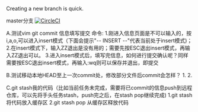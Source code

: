 Creating a new branch is quick.

master分支 [![CircleCI](https://circleci.com/gh/cuixbo/GitDemo/tree/master.svg?style=svg)](https://circleci.com/gh/cuixbo/GitDemo/tree/master)

A.测试vim git commit 信息填写提交 命令:
    1.刚进入信息页面是不可以输入的，按i,a,o,可以进入insert模式（下面会提示"-- INSERT --"代表当前处于insert模式)；
    2.在insert模式下，输入ZZ退出是没有用的；需要先按ESC退出insert模式，再输入ZZ退出可以。
    3.进入insert模式后，填写完信息，如何进行提交确认呢？同样需要按ESC退出insert模式，再输入:wq则可以保存并退出，即提交

B.测试移动本地HEAD至上一次commit处，修改部分文件后commit会怎样？
    1.
    2.

C.git stash我的代码（比如当前任务未完成，需要将已commit的信息push到远程仓库，可以先将手头任务stash，push完之后，在stash pop继续完成)
    1.git stash 将代码放入缓存区
    2.git stash pop 从缓存区释放代码
